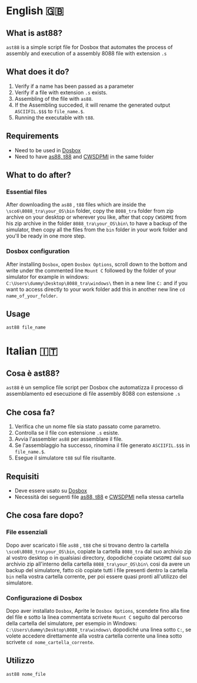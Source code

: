 # English 🇬🇧
## What is ast88?

`ast88` is a simple script file for Dosbox that automates the process of assembly and execution of a assembly 8088 file with extension `.s` 

## What does it do?
1. Verify if a name has been passed as a parameter
2. Verify if a file with extension `.s` exists.
3. Assembling of the file with `as88`.
4. If the Assembling succeded, it will rename the generated output `ASCIIFIL.$$$` to `file_name.$`.
5. Running the executable with `t88`.

## Requirements

- Need to be used in [Dosbox](https://www.dosbox.com/download.php?main=1)
- Need to have [as88, t88](http://media.pearsoncmg.com/ph/esm/ecs_tanenbaum_sco_6/tanenbaum_sco6.zip) and [CWSDPMI](https://tdold.teadrinker.net/mr/download.htm) in the same folder

## What to do after?

### Essential files
After downloading the `as88` , `t88` files which are inside the `\sco6\8088_tra\your_OS\bin` folder, copy the `8088_tra` folder from zip archive on your desktop or wherever you like, after that copy `CWSDPMI` from his zip archive in the folder `8088_tra\your_OS\bin\` to have a backup of the simulator, then copy all the files from the `bin` folder in your work folder and you'll be ready in one more step.

### Dosbox configuration
After installing `Dosbox`, open `Dosbox Options`, scroll down to the bottom and write under the commented line `Mount C` followed by the folder of your simulator for example in windows: `C:\Users\dummy\Desktop\8088_tra\windows\` then in a new line `C:` and if you want to access directly to your work folder add this in another new line `cd name_of_your_folder`.

## Usage

```bash
ast88 file_name
```

# Italian 🇮🇹
## Cosa è ast88?

`ast88` è un semplice file script per Dosbox che automatizza il processo di assemblamento ed esecuzione di file assembly 8088 con estensione `.s` 

## Che cosa fa?
1. Verifica che un nome file sia stato passato come parametro.
2. Controlla se il file con estensione `.s` esiste.
3. Avvia l'assembler `as88` per assemblare il file.
4. Se l'assemblaggio ha successo, rinomina il file generato `ASCIIFIL.$$$` in `file_name.$`.
5. Esegue il simulatore `t88` sul file risultante.

## Requisiti

- Deve essere usato su [Dosbox](https://www.dosbox.com/download.php?main=1)
- Necessità dei seguenti file [as88, t88](http://media.pearsoncmg.com/ph/esm/ecs_tanenbaum_sco_6/tanenbaum_sco6.zip) e [CWSDPMI](https://tdold.teadrinker.net/mr/download.htm) nella stessa cartella

## Che cosa fare dopo?

### File essenziali
Dopo aver scaricato i file `as88` , `t88` che si trovano dentro la cartella `\sco6\8088_tra\your_OS\bin`, copiate la cartella `8088_tra` dal suo archivio zip al vostro desktop o in qualsiasi directory, dopodiché copiate `CWSDPMI` dal suo archivio zip all'interno della cartella `8088_tra\your_OS\bin\` cosi da avere un backup del simulatore, fatto ciò copiate tutti i file presenti dentro la cartella `bin` nella vostra cartella corrente, per poi essere quasi pronti all'utilizzo del simulatore.

### Configurazione di Dosbox
Dopo aver installato `Dosbox`, Aprite le `Dosbox Options`, scendete fino alla fine del file e sotto la linea commentata scrivete `Mount C` seguito dal percorso della cartella del simulatore, per esempio in Windows: `C:\Users\dummy\Desktop\8088_tra\windows\` dopodiché una linea sotto `C:`, se volete accedere direttamente alla vostra cartella corrente una linea sotto scrivete `cd nome_cartella_corrente`.

## Utilizzo

```bash
ast88 nome_file
```
